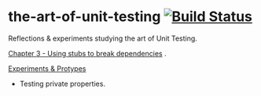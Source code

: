 # the-art-of-unit-testing [![Build Status](https://travis-ci.org/rdok/the-art-of-unit-testing.svg?branch=master)](https://travis-ci.org/rdok/the-art-of-unit-testing)
Reflections &amp; experiments studying the art of Unit Testing. 

[Chapter 3 - Using stubs to break dependencies](https://github.com/rdok/the-art-of-unit-testing/tree/ch3-using-stubs-to-break-dependencies) . 

[Experiments & Protypes](https://github.com/rdok/the-art-of-unit-testing/tree/experiments-and-prototypes)
 - Testing private properties.
 
